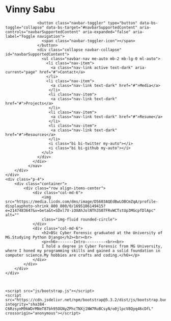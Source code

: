 <!DOCTYPE html>
<html lang="en">
<head>
    <meta charset="UTF-8">
    <meta name="viewport" content="width=device-width, initial-scale=1.0">
    <title>Vinny Sabu</title>
    <link rel="stylesheet" href="css/bootstrap.css">
    <link rel="stylesheet" href="bootstrap.css">
    <link rel="stylesheet" href="https://cdn.jsdelivr.net/npm/bootstrap-icons@1.5.0/font/bootstrap-icons.css" />
</head>
<body class="bg-info">
    <div class="row">
        <div class="col-md-6">
            <h1>Vinny Sabu</h1>
        </div>
        <div class="col-md-6">
            <nav class="navbar navbar-expand-lg bg-body-tertiary">
                <div class="container-fluid">
                  
                  <button class="navbar-toggler" type="button" data-bs-toggle="collapse" data-bs-target="#navbarSupportedContent" aria-controls="navbarSupportedContent" aria-expanded="false" aria-label="Toggle navigation">
                    <span class="navbar-toggler-icon"></span>
                  </button>
                  <div class="collapse navbar-collapse" id="navbarSupportedContent">
                    <ul class="navbar-nav me-auto mb-2 mb-lg-0 ml-auto">
                      <li class="nav-item">
                        <a class="nav-link active text-dark" aria-current="page" href="#">Contact</a>
                      </li>
                      <li class="nav-item">
                        <a class="nav-link text-dark" href="#">Media</a>
                       </li>
                       <li class="nav-item">
                        <a class="nav-link text-dark" href="#">Projects</a>
                       </li>
                       <li class="nav-item">
                        <a class="nav-link text-dark" href="#">Resume</a>
                       </li>
                       <li class="nav-item">
                        <a class="nav-link text-dark" href="#">Resources</a>
                       </li>
                       <i class="bi bi-twitter my-auto"></i>
                       <i class="bi bi-github my-auto"></i>
                    </ul>
                  </div>
                </div>
              </nav>
        </div>
    </div>
    <div class="p-4">
        <div class="container">
            <div class="row align-items-center">
                <div class="col-md-6">
                    <img src="https://media.licdn.com/dms/image/D5603AQEdBwLOBCmZqA/profile-displayphoto-shrink_800_800/0/1695186149415?e=2147483647&v=beta&t=SDxl7V-iOXAhJolNTh3S07FRvWCTstUp3MGcpfDlApc" alt=""
                    class="img-fluid rounded-circle">
                </div>
                <div class="col-md-6">
                    <h2>BSc Cyber Forensic graduated at the University of MG.Studying Python Django</h2><br><br>
                    <p><h6>-------Intro---------<br><br>
                    I hold a degree in Cyber Forensic from MG University, where I honed my programming skills and gained a solid foundation in computer science.My hobbies are crafts and coding.</h6></p>
                </div>
            </div>
        </div>
    </div>



    <script src="js/bootstrap.js"></script>
    <script src="https://cdn.jsdelivr.net/npm/bootstrap@5.3.2/dist/js/bootstrap.bundle.min.js" integrity="sha384-C6RzsynM9kWDrMNeT87bh95OGNyZPhcTNXj1NW7RuBCsyN/o0jlpcV8Qyq46cDfL" crossorigin="anonymous"></script>
</body>
</html>